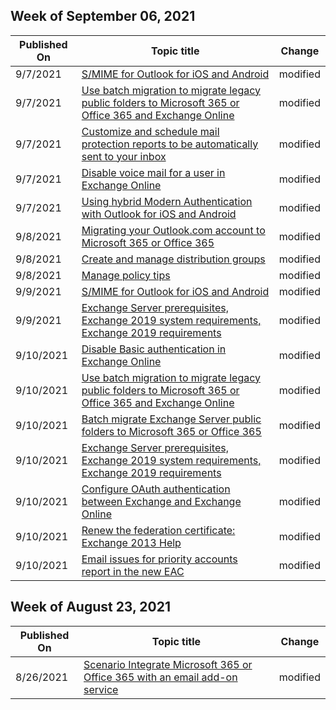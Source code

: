 <!-- This file is generated automatically each week. Changes made to this file will be overwritten.-->



## Week of September 06, 2021


| Published On |Topic title | Change |
|------|------------|--------|
| 9/7/2021 | [S/MIME for Outlook for iOS and Android](/Exchange/clients-and-mobile-in-exchange-online/outlook-for-ios-and-android/smime-outlook-for-ios-and-android) | modified |
| 9/7/2021 | [Use batch migration to migrate legacy public folders to Microsoft 365 or Office 365 and Exchange Online](/Exchange/collaboration-exo/public-folders/batch-migration-of-legacy-public-folders) | modified |
| 9/7/2021 | [Customize and schedule mail protection reports to be automatically sent to your inbox](/Exchange/monitoring/customize-and-schedule-mail-protection-reports) | modified |
| 9/7/2021 | [Disable voice mail for a user in Exchange Online](/Exchange/voice-mail-unified-messaging/set-up-voice-mail/disable-voice-mail) | modified |
| 9/7/2021 | [Using hybrid Modern Authentication with Outlook for iOS and Android](/Exchange/clients/outlook-for-ios-and-android/use-hybrid-modern-auth?view=exchserver-2016) | modified |
| 9/8/2021 | [Migrating your Outlook.com account to Microsoft 365 or Office 365](/Exchange/mailbox-migration/migrating-imap-mailboxes/migrating-your-outlook-com-account) | modified |
| 9/8/2021 | [Create and manage distribution groups](/Exchange/recipients-in-exchange-online/manage-distribution-groups/manage-distribution-groups) | modified |
| 9/8/2021 | [Manage policy tips](/Exchange/security-and-compliance/data-loss-prevention/manage-policy-tips) | modified |
| 9/9/2021 | [S/MIME for Outlook for iOS and Android](/Exchange/clients-and-mobile-in-exchange-online/outlook-for-ios-and-android/smime-outlook-for-ios-and-android) | modified |
| 9/9/2021 | [Exchange Server prerequisites, Exchange 2019 system requirements, Exchange 2019 requirements](/Exchange/plan-and-deploy/prerequisites?view=exchserver-2016) | modified |
| 9/10/2021 | [Disable Basic authentication in Exchange Online](/Exchange/clients-and-mobile-in-exchange-online/disable-basic-authentication-in-exchange-online) | modified |
| 9/10/2021 | [Use batch migration to migrate legacy public folders to Microsoft 365 or Office 365 and Exchange Online](/Exchange/collaboration-exo/public-folders/batch-migration-of-legacy-public-folders) | modified |
| 9/10/2021 | [Batch migrate Exchange Server public folders to Microsoft 365 or Office 365](/Exchange/collaboration/public-folders/migrate-to-exchange-online?view=exchserver-2016) | modified |
| 9/10/2021 | [Exchange Server prerequisites, Exchange 2019 system requirements, Exchange 2019 requirements](/Exchange/plan-and-deploy/prerequisites?view=exchserver-2016) | modified |
| 9/10/2021 | [Configure OAuth authentication between Exchange and Exchange Online](/Exchange/configure-oauth-authentication-between-exchange-and-exchange-online-organizations-exchange-2013-help) | modified |
| 9/10/2021 | [Renew the federation certificate: Exchange 2013 Help](/Exchange/renew-the-federation-certificate-exchange-2013-help) | modified |
| 9/10/2021 | [Email issues for priority accounts report in the new EAC](/Exchange/monitoring/mail-flow-reports/mfr-email-issues-for-priority-accounts-report) | modified |


## Week of August 23, 2021


| Published On |Topic title | Change |
|------|------------|--------|
| 8/26/2021 | [Scenario Integrate Microsoft 365 or Office 365 with an email add-on service](/Exchange/mail-flow-best-practices/use-connectors-to-configure-mail-flow/integrate-office-365-with-an-email-add-on-service) | modified |
